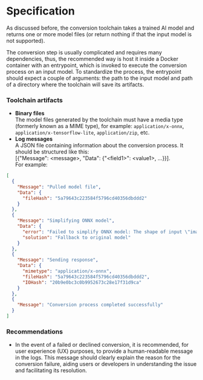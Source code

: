 # Specification

As discussed before, the conversion toolchain takes a trained AI model and returns one or more model files (or return nothing if that the input model is not supported).

The conversion step is usually complicated and requires many dependencies, thus, the recommended way is host it inside a Docker container with an entrypoint, which is invoked to execute the conversion process on an input model. To standardize the process, the entrypoint should expect  a couple of arguments: the path to the input model and path of a directory where the toolchain will save its artifacts.

### Toolchain artifacts

* **Binary files**\
  The model files generated by the toolchain must have a media type (formerly known as a MIME type), for example: `application/x-onnx`, `application/x-tensorflow-lite`, `application/zip`, etc.
* **Log messages** \
  A JSON file containing information about the conversion process. It should be structured like this: \
  \[{"Message": \<message>, "Data": {"\<field1>": \<value1>, ...\}}]. \
  For example:

```json
[
  {
    "Message": "Pulled model file",
    "Data": {
      "fileHash": "5a79643c223584f5796cd40356dbddd2"
    }
  },
  {
    "Message": "Simplifying ONNX model",
    "Data": {
      "error": "Failed to simplify ONNX model: The shape of input \"image-\" has dynamic size, please set an input shape manually with --test-input-shape",
      "solution": "Fallback to original model"
    }
  },
  {
    "Message": "Sending response",
    "Data": {
      "mimetype": "application/x-onnx",
      "fileHash": "5a79643c223584f5796cd40356dbddd2",
      "IOHash": "20b9e0bc3c0b9952673c28e17f31d9ca"
    }
  },
  {
    "Message": "Conversion process completed successfully"
  }
]
```

### Recommendations

* In the event of a failed or declined conversion, it is recommended, for user experience (UX) purposes, to provide a human-readable message in the logs. This message should clearly explain the reason for the conversion failure, aiding users or developers in understanding the issue and facilitating its resolution.
